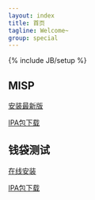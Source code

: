 ```yaml
---
layout: index
title: 首页
tagline: Welcome~
group: special
---
```

{% include JB/setup %}

## MISP
[安装最新版](itms-services://?action=download-manifest&url=http://chinamobo.github.com/misp/install.plist)

[IPA包下载](/misp/mobook.ipa)

## 钱袋测试
[在线安装](itms-services://?action=download-manifest&url=http://chinamobo.github.com/crazypurse/install.plist)

[IPA包下载](/crazypurse/CrazyPurse.ipa)